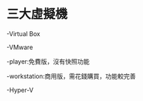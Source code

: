 # 三大虛擬機
-Virtual Box

-VMware

  -player:免費版，沒有快照功能
  
  -workstation:商用版，需花錢購買，功能較完善
  
  
-Hyper-V
